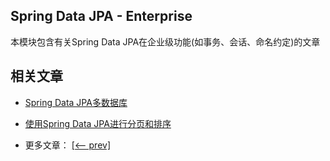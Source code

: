 ## Spring Data JPA - Enterprise

本模块包含有关Spring Data JPA在企业级功能(如事务、会话、命名约定)的文章

## 相关文章

- [Spring Data JPA多数据库](docs/SpringJPA多数据库.md)
- [使用Spring Data JPA进行分页和排序](docs/使用SpringData-JPA进行分页和排序.md)

- 更多文章： [[<-- prev]](../spring-data-jpa-enterprise-1/README.md)